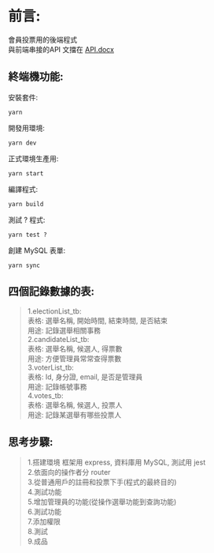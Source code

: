 <h1>前言:</h1>

會員投票用的後端程式  
與前端串接的API 文擋在 [API.docx](https://github.com/q745235/JavaScript/blob/master/election_backend/API.docx)

<h2>終端機功能:</h2>  

安裝套件:

    yarn
開發用環境:

    yarn dev   
正式環境生產用: 

    yarn start  
編譯程式:

    yarn build  
測試 ? 程式:

    yarn test ?   
創建 MySQL 表單:

    yarn sync

<h2>四個記錄數據的表:</h2> 

>1.electionList_tb:   
表格: 選舉名稱, 開始時間, 結束時間, 是否結束  
用途: 記錄選舉相關事務  
2.candidateList_tb:   
表格: 選舉名稱, 候選人, 得票數  
用途: 方便管理員常常查得票數   
3.voterList_tb:   
表格: Id, 身分證, email, 是否是管理員  
用途: 記錄帳號事務  
4.votes_tb:   
表格: 選舉名稱, 候選人, 投票人  
用途: 記錄某選舉有哪些投票人   

<h2>思考步驟:  </h2> 

>1.搭建環境 框架用 express, 資料庫用 MySQL, 測試用 jest  
>2.依面向的操作者分 router   
>3.從普通用戶的註冊和投票下手(程式的最終目的)   
>4.測試功能    
>5.增加管理員的功能(從操作選舉功能到查詢功能)  
>6.測試功能  
>7.添加權限  
>8.測試  
>9.成品 
